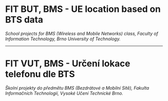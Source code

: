 # FIT BUT, BMS - UE location based on BTS data
*School projects for BMS (Wireless and Mobile Networks) class, Faculty of Information Technology, Brno University of Technology.*

___
# FIT VUT, BMS - Určení lokace telefonu dle BTS
*Školní projekty do předmětu BMS (Bezdrátové a Mobilní Sítě), Fakulta Informačních Technologií, Vysoké Učení Technické Brno.*
